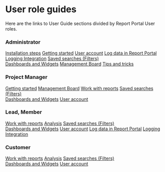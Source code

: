 # User role guides
Here are the links to User Guide sections divided by Report Portal User roles.

### Administrator
[Installation steps](/docs/Installation-steps-)
[Getting started](/docs/Getting-started)
[User account](/docs/User-account)
[Log data in Report Portal](/docs/Log-data-in)
[Logging Integration](/docs/Logging-Integration)
[Saved searches (Filters)][1]  
[Dashboards and Widgets](/docs/Dashboards-and-Widgets)
[Management Board](/docs/Management-Board)
[Tips and tricks](/docs/Tips-and-tricks)

### Project Manager
[Getting started](/docs/Getting-started)
[Management Board](/docs/Management-Board)
[Work with reports](/docs/Work-with-reports)
[Saved searches (Filters)][1]  
[Dashboards and Widgets](/docs/Dashboards-and-Widgets)
[User account](/docs/User-account)

### Lead, Member
[Work with reports](/docs/Work-with-reports)
[Analysis](/docs/Analysis)
[Saved searches (Filters)][1]  
[Dashboards and Widgets](/docs/Dashboards-and-Widgets)
[User account](/docs/User-account)
[Log data in Report Portal](/docs/Log-data-in)
[Logging Integration](/docs/Logging-Integration)

### Customer
[Work with reports](/docs/Work-with-reports)
[Analysis](/docs/Analysis)
[Saved searches (Filters)][1]  
[Dashboards and Widgets](/docs/Dashboards-and-Widgets)
[User account](/docs/User-account)

[1]: /docs/Saved-searches-(Filters)
